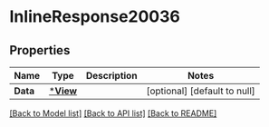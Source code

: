 # InlineResponse20036

## Properties
Name | Type | Description | Notes
------------ | ------------- | ------------- | -------------
**Data** | [***View**](View.md) |  | [optional] [default to null]

[[Back to Model list]](../README.md#documentation-for-models) [[Back to API list]](../README.md#documentation-for-api-endpoints) [[Back to README]](../README.md)

